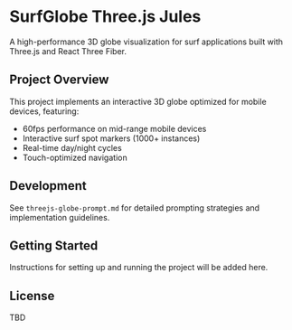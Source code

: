 # SurfGlobe Three.js Jules

A high-performance 3D globe visualization for surf applications built with Three.js and React Three Fiber.

## Project Overview

This project implements an interactive 3D globe optimized for mobile devices, featuring:
- 60fps performance on mid-range mobile devices
- Interactive surf spot markers (1000+ instances)
- Real-time day/night cycles
- Touch-optimized navigation

## Development

See `threejs-globe-prompt.md` for detailed prompting strategies and implementation guidelines.

## Getting Started

Instructions for setting up and running the project will be added here.

## License

TBD
